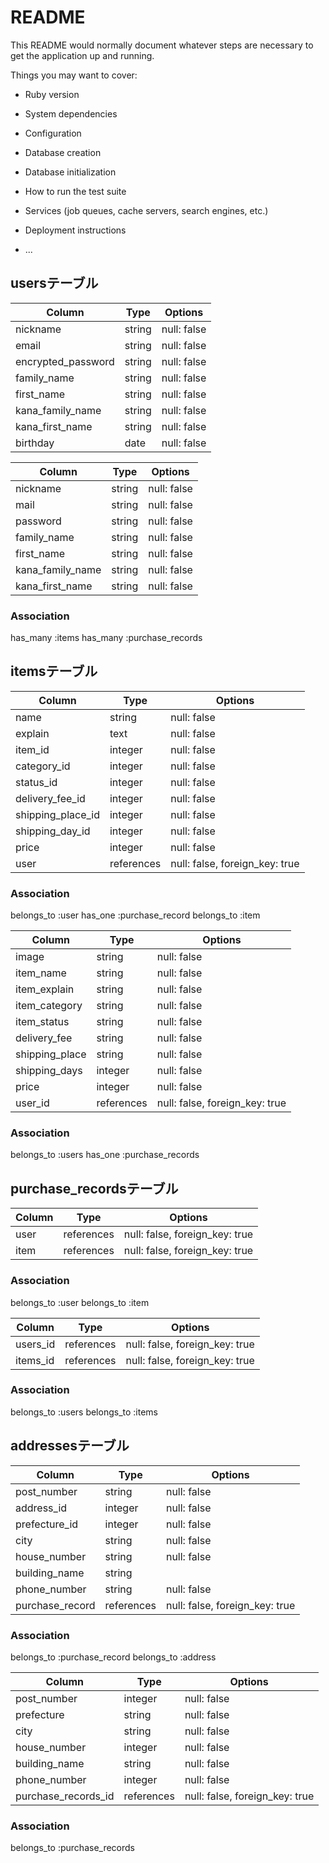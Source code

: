 # README

This README would normally document whatever steps are necessary to get the
application up and running.

Things you may want to cover:

* Ruby version

* System dependencies

* Configuration

* Database creation

* Database initialization

* How to run the test suite

* Services (job queues, cache servers, search engines, etc.)

* Deployment instructions

* ...

## usersテーブル


| Column            |Type  |Options     |
|-------------------|------|------------|
|nickname           |string|null: false |
|email              |string|null: false |
|encrypted_password |string|null: false |
|family_name        |string|null: false |
|first_name         |string|null: false |
|kana_family_name   |string|null: false |
|kana_first_name    |string|null: false | 
|birthday           |date  |null: false | 

| Column         |Type  |Options     |
|----------------|------|------------|
|nickname        |string|null: false |
|mail            |string|null: false |
|password        |string|null: false |
|family_name     |string|null: false |
|first_name      |string|null: false |
|kana_family_name|string|null: false |
|kana_first_name |string|null: false | 



### Association
has_many :items
has_many :purchase_records


## itemsテーブル

| Column          |Type      |Options                        |
|-----------------|----------|-------------------------------|
|name             |string    |null: false                    |
|explain          |text      |null: false                    |
|item_id          |integer   |null: false                    |
|category_id      |integer   |null: false                    |
|status_id        |integer   |null: false                    |
|delivery_fee_id  |integer   |null: false                    |
|shipping_place_id|integer   |null: false                    |
|shipping_day_id  |integer   |null: false                    |
|price            |integer   |null: false                    |
|user             |references|null: false, foreign_key: true |



### Association
belongs_to :user
has_one :purchase_record
belongs_to :item

| Column         |Type      |Options                        |
|----------------|----------|-------------------------------|
|image           |string    |null: false                    |
|item_name       |string    |null: false                    |
|item_explain    |string    |null: false                    |
|item_category   |string    |null: false                    |
|item_status     |string    |null: false                    |
|delivery_fee    |string    |null: false                    |
|shipping_place  |string    |null: false                    |
|shipping_days   |integer   |null: false                    |
|price           |integer   |null: false                    |
|user_id         |references|null: false, foreign_key: true |


### Association
belongs_to :users
has_one :purchase_records



## purchase_recordsテーブル


| Column |Type      |Options                        |
|--------|----------|-------------------------------|
|user    |references|null: false, foreign_key: true |
|item    |references|null: false, foreign_key: true |


### Association
belongs_to :user
belongs_to :item

| Column   |Type      |Options                        |
|----------|----------|-------------------------------|
|users_id  |references|null: false, foreign_key: true |
|items_id  |references|null: false, foreign_key: true |


### Association
belongs_to :users
belongs_to :items



## addressesテーブル


| Column        |Type      |Options                        |
|---------------|----------|-------------------------------|
|post_number    |string    |null: false                    |
|address_id     |integer   |null: false                    |
|prefecture_id  |integer   |null: false                    |
|city           |string    |null: false                    |
|house_number   |string    |null: false                    |
|building_name  |string    |                               |
|phone_number   |string    |null: false                    |
|purchase_record|references|null: false, foreign_key: true |


### Association
belongs_to :purchase_record
belongs_to :address

| Column            |Type      |Options                        |
|-------------------|----------|-------------------------------|
|post_number        |integer   |null: false                    |
|prefecture         |string    |null: false                    |
|city               |string    |null: false                    |
|house_number       |integer   |null: false                    |
|building_name       |string    |null: false                    |
|phone_number       |integer   |null: false                    |
|purchase_records_id|references|null: false, foreign_key: true |


### Association
belongs_to :purchase_records

